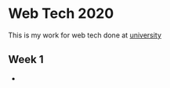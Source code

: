 # Web Tech 2020

This is my work for web tech done at [university](https://www.solent.ac.uk/)

## Week 1
* 